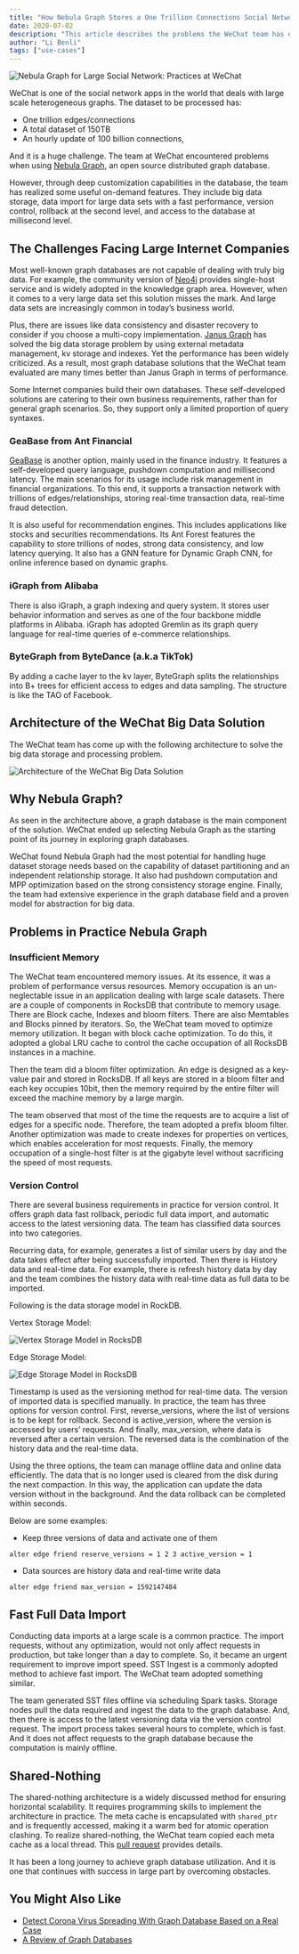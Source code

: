 ```yaml
---
title: "How Nebula Graph Stores a One Trillion Connections Social Network - the Practices at WeChat"
date: 2020-07-02
description: "This article describes the problems the WeChat team has encountered when implementing Nebula Graph and how they solve them by deep customization."
author: "Li Benli"
tags: ["use-cases"]
---
```


![Nebula Graph for Large Social Network: Practices at WeChat](https://user-images.githubusercontent.com/57335825/87518187-cdb4d200-c634-11ea-9dc4-264001420b55.png)

WeChat is one of the social network apps in the world that deals with  large scale heterogeneous graphs. The dataset to be processed has:

- One trillion edges/connections
- A total dataset of 150TB
- An hourly update of 100 billion connections, 

And it is a huge challenge. The team at WeChat encountered problems when using  [Nebula Graph](https://github.com/vesoft-inc/nebula), an open source distributed graph database.

However, through deep customization capabilities in the database, the team has realized some useful on-demand features. They include big data storage, data import for large data sets with a fast performance, version control, rollback at the second level, and access to the database at millisecond level.

## The Challenges Facing Large Internet Companies

Most well-known graph databases are not capable of dealing with truly big data. For example, the community version of [Neo4j](https://neo4j.com/) provides single-host service and is widely adopted in the knowledge graph area. However, when it comes to a very large data set  this solution misses the mark. And large data sets are increasingly common in today’s business world.

Plus, there are issues like data consistency and disaster recovery to consider if you choose a multi-copy implementation. [Janus Graph](https://janusgraph.org/) has solved the big data storage problem by using external metadata management, kv storage and indexes. Yet the performance has been widely criticized. As a result, most graph database solutions that the WeChat team evaluated are many times better than Janus Graph in terms of performance.

Some Internet companies build their own databases. These self-developed solutions are catering to their own business requirements, rather than for general graph scenarios. So, they support only a limited proportion of query syntaxes.

### GeaBase from Ant Financial

[GeaBase](https://tech.antfin.com/products/GEABASE) is another option, mainly used in the finance industry. It features a self-developed query language, pushdown computation and millisecond latency. The main scenarios for its usage include risk management in financial organizations. To this end, it supports a transaction network with trillions of edges/relationships, storing real-time transaction data, real-time fraud detection.
 
It is also useful for recommendation engines. This includes applications like stocks and securities recommendations. Its Ant Forest features the capability to store trillions of nodes, strong data consistency, and low latency querying. It also has a GNN feature for Dynamic Graph CNN, for online inference based on dynamic graphs.

### iGraph from Alibaba

There is also iGraph, a graph indexing and query system. It stores user behavior information and serves as one of the four backbone middle platforms in Alibaba. iGraph has adopted Gremlin as its graph query language for real-time queries of e-commerce relationships.

### ByteGraph from ByteDance (a.k.a TikTok)

By adding a cache layer to the kv layer, ByteGraph splits the relationships into B+ trees for efficient access to edges and data sampling. The structure is like the TAO of Facebook.

## Architecture of the WeChat Big Data Solution

The WeChat team has come up with the following architecture to solve the big data storage and processing problem.

![Architecture of the WeChat Big Data Solution](https://user-images.githubusercontent.com/57335825/86352447-a87a9980-bc1a-11ea-83c6-47a481675e9e.png)

## Why Nebula Graph?

As seen in the architecture above, a graph database is the main component of the solution. WeChat ended up selecting Nebula Graph as the starting point of its journey in exploring graph databases.
 
WeChat found Nebula Graph had the most potential for handling huge dataset storage needs based on the capability of dataset partitioning and an independent relationship storage. It also had pushdown computation and MPP optimization based on the strong consistency storage engine. Finally, the team had extensive experience in the graph database field and a proven model for abstraction for big data.

## Problems in Practice Nebula Graph

### Insufficient Memory

The WeChat team encountered memory issues. At its essence, it was a problem of performance versus resources. Memory occupation is an un-neglectable issue in an application dealing with large scale datasets.
There are a couple of components in RocksDB that contribute to memory usage. There are Block cache, Indexes and bloom filters. There are also Memtables and Blocks pinned by iterators.
So, the WeChat team moved to optimize memory utilization. It began with block cache optimization. To do this, it adopted a global LRU cache to control the cache occupation of all RocksDB instances in a machine.
 
Then the team did a bloom filter optimization. An edge is designed as a key-value pair and stored in RocksDB. If all keys are stored in a bloom filter and each key occupies 10bit, then the memory required by the entire filter will exceed the machine memory by a large margin.
 
The team observed that most of the time the requests are to acquire a list of edges for a specific node. Therefore, the team adopted a prefix bloom filter. Another optimization was made to create indexes for properties on vertices, which enables acceleration for most requests. Finally, the memory occupation of a single-host filter is at the gigabyte level without sacrificing the speed of most requests.

### Version Control

There are several business requirements in practice for version control. It offers graph data fast rollback, periodic full data import, and automatic access to the latest versioning data. The team has classified data sources into two categories.
 
Recurring data, for example, generates a list of similar users by day and the data takes effect after being successfully imported. Then there is History data and real-time data. For example, there is refresh history data by day and the team combines the history data with real-time data as full data to be imported.
 
Following is the data storage model in RockDB.

Vertex Storage Model:

![Vertex Storage Model in RocksDB](https://user-images.githubusercontent.com/57335825/86352518-c516d180-bc1a-11ea-9ea3-25a774e6478c.png)

Edge Storage Model:

![Edge Storage Model in RocksDB](https://user-images.githubusercontent.com/57335825/86352600-e2e43680-bc1a-11ea-819c-6161cdf719b3.png)

Timestamp is used as the versioning method for real-time data. The version of imported data is specified manually. In practice, the team has three options for version control. First, reverse_versions, where the list of versions is to be kept for rollback. Second is active_version, where the version is accessed by users’ requests. And finally, max_version, where data is reversed after a certain version. The reversed data is the combination of the history data and the real-time data.

Using the three options, the team can manage offline data and online data efficiently. The data that is no longer used is cleared from the disk during the next compaction.
In this way, the application can update the data version without in the background. And the data rollback can be completed within seconds.

Below are some examples:

- Keep three versions of data and activate one of them

`alter edge friend reserve_versions = 1 2 3 active_version = 1`

- Data sources are history data and real-time write data

`alter edge friend max_version = 1592147484`

## Fast Full Data Import

Conducting data imports at a large scale is a common practice. The import requests, without any optimization, would not only affect requests in production, but take longer than a day to complete. So, it became an urgent requirement to improve import speed. SST Ingest is a commonly adopted method to achieve fast import. The WeChat team adopted something similar.
 
The team generated SST files offline via scheduling Spark tasks. Storage nodes pull the data required and ingest the data to the graph database. And, then there is access to the latest versioning data via the version control request. The import process takes several hours to complete, which is fast. And it does not affect requests to the graph database because the computation is mainly offline.

## Shared-Nothing

The shared-nothing architecture is a widely discussed method for ensuring horizontal scalability. It requires programming skills to implement the architecture in practice. The meta cache is encapsulated with `shared_ptr` and is frequently accessed, making it a warm bed for atomic operation clashing. To realize shared-nothing, the WeChat team copied each meta cache as a local thread. This [pull request](https://github.com/vesoft-inc/nebula/pull/2165) provides details.

It has been a long journey to achieve graph database utilization. And it is one that continues with success in large part by overcoming obstacles.

## You Might Also Like

- [Detect Corona Virus Spreading With Graph Database Based on a Real Case](https://nebula-graph.io/posts/detect-corona-virus-spreading-with-graph-database/)
- [A Review of Graph Databases](https://nebula-graph.io/posts/review-on-graph-databases/)